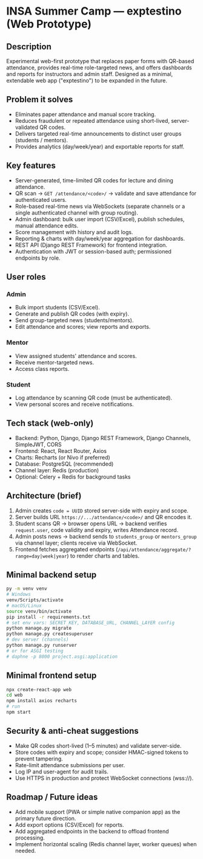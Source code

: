 # INSA Summer Camp — exptestino (Web Prototype)

## Description

Experimental web-first prototype that replaces paper forms with QR-based attendance, provides real-time role-targeted news, and offers dashboards and reports for instructors and admin staff. Designed as a minimal, extendable web app ("exptestino") to be expanded in the future.

## Problem it solves

- Eliminates paper attendance and manual score tracking.
- Reduces fraudulent or repeated attendance using short-lived, server-validated QR codes.
- Delivers targeted real-time announcements to distinct user groups (students / mentors).
- Provides analytics (day/week/year) and exportable reports for staff.

## Key features

- Server-generated, time-limited QR codes for lecture and dining attendance.
- QR scan → `GET /attendance/<code>/` → validate and save attendance for authenticated users.
- Role-based real-time news via WebSockets (separate channels or a single authenticated channel with group routing).
- Admin dashboard: bulk user import (CSV/Excel), publish schedules, manual attendance edits.
- Score management with history and audit logs.
- Reporting & charts with day/week/year aggregation for dashboards.
- REST API (Django REST Framework) for frontend integration.
- Authentication with JWT or session-based auth; permissioned endpoints by role.

## User roles

### Admin

- Bulk import students (CSV/Excel).
- Generate and publish QR codes (with expiry).
- Send group-targeted news (students/mentors).
- Edit attendance and scores; view reports and exports.

### Mentor

- View assigned students' attendance and scores.
- Receive mentor-targeted news.
- Access class reports.

### Student

- Log attendance by scanning QR code (must be authenticated).
- View personal scores and receive notifications.

## Tech stack (web-only)

- Backend: Python, Django, Django REST Framework, Django Channels, SimpleJWT, CORS
- Frontend: React, React Router, Axios
- Charts: Recharts (or Nivo if preferred)
- Database: PostgreSQL (recommended)
- Channel layer: Redis (production)
- Optional: Celery + Redis for background tasks

## Architecture (brief)

1. Admin creates `code = UUID` stored server-side with expiry and scope.
2. Server builds URL `https://.../attendance/<code>/` and QR encodes it.
3. Student scans QR → browser opens URL → backend verifies `request.user`, code validity and expiry, writes Attendance record.
4. Admin posts news → backend sends to `students_group` or `mentors_group` via channel layer; clients receive via WebSocket.
5. Frontend fetches aggregated endpoints (`/api/attendance/aggregate/?range=day|week|year`) to render charts and tables.

## Minimal backend setup

```bash
py -m venv venv
# Windows
venv/Scripts/activate
# macOS/Linux
source venv/bin/activate
pip install -r requirements.txt
# set env vars: SECRET_KEY, DATABASE_URL, CHANNEL_LAYER config
python manage.py migrate
python manage.py createsuperuser
# dev server (channels)
python manage.py runserver
# or for ASGI testing
# daphne -p 8000 project.asgi:application
```

## Minimal frontend setup

```bash
npx create-react-app web
cd web
npm install axios recharts
# run
npm start
```

## Security & anti-cheat suggestions

- Make QR codes short-lived (1–5 minutes) and validate server-side.
- Store codes with expiry and scope; consider HMAC-signed tokens to prevent tampering.
- Rate-limit attendance submissions per user.
- Log IP and user-agent for audit trails.
- Use HTTPS in production and protect WebSocket connections (wss\://).

## Roadmap / Future ideas

- Add mobile support (PWA or simple native companion app) as the primary future direction.
- Add export options (CSV/Excel) for reports.
- Add aggregated endpoints in the backend to offload frontend processing.
- Implement horizontal scaling (Redis channel layer, worker queues) when needed.
